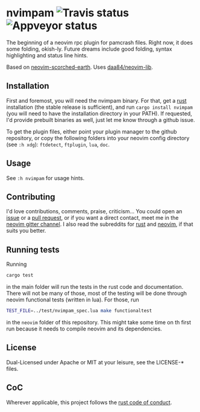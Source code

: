 # nvimpam  ![Travis status](https://travis-ci.org/KillTheMule/nvimpam.svg?branch=master) ![Appveyor status](https://ci.appveyor.com/api/projects/status/mnmy5bpq895sklwy/branch/master?svg=true)

The beginning of a neovim rpc plugin for pamcrash files. Right now, it does some folding, okish-ly. Future dreams include good folding, syntax highlighting and status line hints. 

Based on [neovim-scorched-earth](https://github.com/boxofrox/neovim-scorched-earth). Uses [daa84/neovim-lib](https://github.com/daa84/neovim-lib). 

## Installation

First and foremost, you will need the nvimpam binary. For that, get a [rust](https://www.rust-lang.org/en-US/install.html) installation (the stable release is sufficient), and run `cargo install nvimpam` (you will need to have the installation directory in your PATH). If requested, I'd provide prebuilt binaries as well, just let me know through a github issue. 

To get the plugin files, either point your plugin manager to the github repository, or copy the following folders into your neovim config directory (see `:h xdg`): `ftdetect`, `ftplugin`, `lua`, `doc`.

## Usage

See `:h nvimpam` for usage hints.

## Contributing

I'd love contributions, comments, praise, criticism... You could open an [issue](https://github.com/KillTheMule/nvimpam/issues) or a [pull request](https://github.com/KillTheMule/nvimpam/pulls), or if you want a direct contact, meet me in the [neovim gitter channel](https://gitter.im/neovim/neovim). I also read the subreddits for [rust](https://www.reddit.com/r/rust/) and [neovim](https://www.reddit.com/r/neovim/), if that suits you better.

## Running tests

Running

```sh
cargo test
```
in the main folder will run the tests in the rust code and documentation. There will not be many of those, most of the testing will be done through neovim functional tests (written in lua). For those, run

```sh
TEST_FILE=../test/nvimpam_spec.lua make functionaltest
```

in the `neovim` folder of this repository. This might take some time on th first run because it needs to compile neovim and its dependencies.

## License

Dual-Licensed under Apache or MIT at your leisure, see the LICENSE-\* files.

## CoC

Wherever applicable, this project follows the [rust code of
conduct](https://www.rust-lang.org/en-US/conduct.html).
